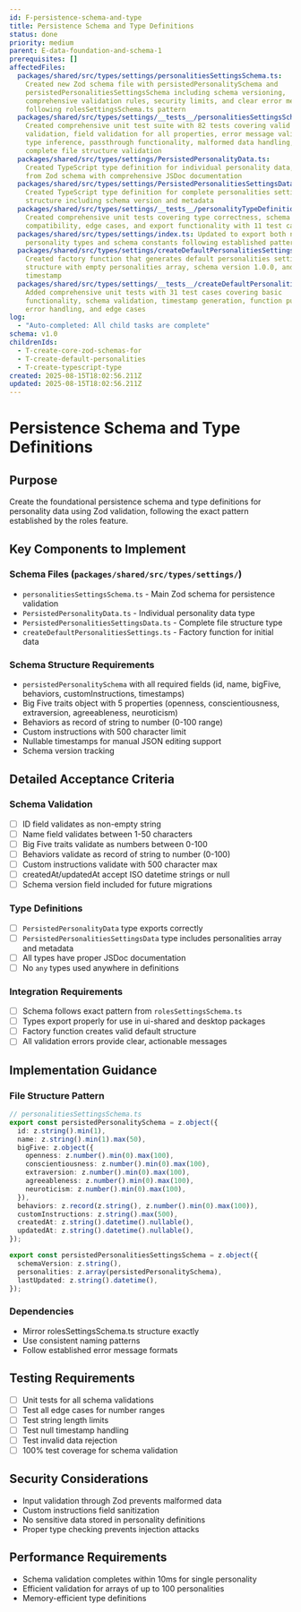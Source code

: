 ```yaml
---
id: F-persistence-schema-and-type
title: Persistence Schema and Type Definitions
status: done
priority: medium
parent: E-data-foundation-and-schema-1
prerequisites: []
affectedFiles:
  packages/shared/src/types/settings/personalitiesSettingsSchema.ts:
    Created new Zod schema file with persistedPersonalitySchema and
    persistedPersonalitiesSettingsSchema including schema versioning,
    comprehensive validation rules, security limits, and clear error messages
    following rolesSettingsSchema.ts pattern
  packages/shared/src/types/settings/__tests__/personalitiesSettingsSchema.test.ts:
    Created comprehensive unit test suite with 82 tests covering valid data
    validation, field validation for all properties, error message validation,
    type inference, passthrough functionality, malformed data handling, and
    complete file structure validation
  packages/shared/src/types/settings/PersistedPersonalityData.ts:
    Created TypeScript type definition for individual personality data, inferred
    from Zod schema with comprehensive JSDoc documentation
  packages/shared/src/types/settings/PersistedPersonalitiesSettingsData.ts:
    Created TypeScript type definition for complete personalities settings file
    structure including schema version and metadata
  packages/shared/src/types/settings/__tests__/personalityTypeDefinitions.test.ts:
    Created comprehensive unit tests covering type correctness, schema
    compatibility, edge cases, and export functionality with 11 test cases
  packages/shared/src/types/settings/index.ts: Updated to export both new
    personality types and schema constants following established patterns
  packages/shared/src/types/settings/createDefaultPersonalitiesSettings.ts:
    Created factory function that generates default personalities settings
    structure with empty personalities array, schema version 1.0.0, and current
    timestamp
  packages/shared/src/types/settings/__tests__/createDefaultPersonalitiesSettings.test.ts:
    Added comprehensive unit tests with 31 test cases covering basic
    functionality, schema validation, timestamp generation, function purity,
    error handling, and edge cases
log:
  - "Auto-completed: All child tasks are complete"
schema: v1.0
childrenIds:
  - T-create-core-zod-schemas-for
  - T-create-default-personalities
  - T-create-typescript-type
created: 2025-08-15T18:02:56.211Z
updated: 2025-08-15T18:02:56.211Z
---
```


# Persistence Schema and Type Definitions

## Purpose

Create the foundational persistence schema and type definitions for personality data using Zod validation, following the exact pattern established by the roles feature.

## Key Components to Implement

### Schema Files (`packages/shared/src/types/settings/`)

- `personalitiesSettingsSchema.ts` - Main Zod schema for persistence validation
- `PersistedPersonalityData.ts` - Individual personality data type
- `PersistedPersonalitiesSettingsData.ts` - Complete file structure type
- `createDefaultPersonalitiesSettings.ts` - Factory function for initial data

### Schema Structure Requirements

- `persistedPersonalitySchema` with all required fields (id, name, bigFive, behaviors, customInstructions, timestamps)
- Big Five traits object with 5 properties (openness, conscientiousness, extraversion, agreeableness, neuroticism)
- Behaviors as record of string to number (0-100 range)
- Custom instructions with 500 character limit
- Nullable timestamps for manual JSON editing support
- Schema version tracking

## Detailed Acceptance Criteria

### Schema Validation

- [ ] ID field validates as non-empty string
- [ ] Name field validates between 1-50 characters
- [ ] Big Five traits validate as numbers between 0-100
- [ ] Behaviors validate as record of string to number (0-100)
- [ ] Custom instructions validate with 500 character max
- [ ] createdAt/updatedAt accept ISO datetime strings or null
- [ ] Schema version field included for future migrations

### Type Definitions

- [ ] `PersistedPersonalityData` type exports correctly
- [ ] `PersistedPersonalitiesSettingsData` type includes personalities array and metadata
- [ ] All types have proper JSDoc documentation
- [ ] No `any` types used anywhere in definitions

### Integration Requirements

- [ ] Schema follows exact pattern from `rolesSettingsSchema.ts`
- [ ] Types export properly for use in ui-shared and desktop packages
- [ ] Factory function creates valid default structure
- [ ] All validation errors provide clear, actionable messages

## Implementation Guidance

### File Structure Pattern

```typescript
// personalitiesSettingsSchema.ts
export const persistedPersonalitySchema = z.object({
  id: z.string().min(1),
  name: z.string().min(1).max(50),
  bigFive: z.object({
    openness: z.number().min(0).max(100),
    conscientiousness: z.number().min(0).max(100),
    extraversion: z.number().min(0).max(100),
    agreeableness: z.number().min(0).max(100),
    neuroticism: z.number().min(0).max(100),
  }),
  behaviors: z.record(z.string(), z.number().min(0).max(100)),
  customInstructions: z.string().max(500),
  createdAt: z.string().datetime().nullable(),
  updatedAt: z.string().datetime().nullable(),
});

export const persistedPersonalitiesSettingsSchema = z.object({
  schemaVersion: z.string(),
  personalities: z.array(persistedPersonalitySchema),
  lastUpdated: z.string().datetime(),
});
```

### Dependencies

- Mirror rolesSettingsSchema.ts structure exactly
- Use consistent naming patterns
- Follow established error message formats

## Testing Requirements

- [ ] Unit tests for all schema validations
- [ ] Test all edge cases for number ranges
- [ ] Test string length limits
- [ ] Test null timestamp handling
- [ ] Test invalid data rejection
- [ ] 100% test coverage for schema validation

## Security Considerations

- Input validation through Zod prevents malformed data
- Custom instructions field sanitization
- No sensitive data stored in personality definitions
- Proper type checking prevents injection attacks

## Performance Requirements

- Schema validation completes within 10ms for single personality
- Efficient validation for arrays of up to 100 personalities
- Memory-efficient type definitions
